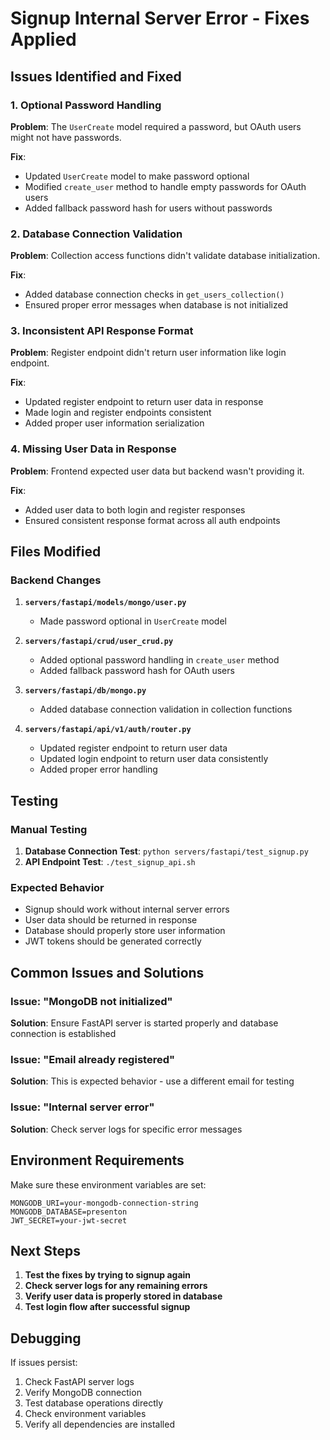 # Signup Internal Server Error - Fixes Applied

## Issues Identified and Fixed

### 1. **Optional Password Handling**
**Problem**: The `UserCreate` model required a password, but OAuth users might not have passwords.

**Fix**: 
- Updated `UserCreate` model to make password optional
- Modified `create_user` method to handle empty passwords for OAuth users
- Added fallback password hash for users without passwords

### 2. **Database Connection Validation**
**Problem**: Collection access functions didn't validate database initialization.

**Fix**:
- Added database connection checks in `get_users_collection()`
- Ensured proper error messages when database is not initialized

### 3. **Inconsistent API Response Format**
**Problem**: Register endpoint didn't return user information like login endpoint.

**Fix**:
- Updated register endpoint to return user data in response
- Made login and register endpoints consistent
- Added proper user information serialization

### 4. **Missing User Data in Response**
**Problem**: Frontend expected user data but backend wasn't providing it.

**Fix**:
- Added user data to both login and register responses
- Ensured consistent response format across all auth endpoints

## Files Modified

### Backend Changes
1. **`servers/fastapi/models/mongo/user.py`**
   - Made password optional in `UserCreate` model

2. **`servers/fastapi/crud/user_crud.py`**
   - Added optional password handling in `create_user` method
   - Added fallback password hash for OAuth users

3. **`servers/fastapi/db/mongo.py`**
   - Added database connection validation in collection functions

4. **`servers/fastapi/api/v1/auth/router.py`**
   - Updated register endpoint to return user data
   - Updated login endpoint to return user data consistently
   - Added proper error handling

## Testing

### Manual Testing
1. **Database Connection Test**: `python servers/fastapi/test_signup.py`
2. **API Endpoint Test**: `./test_signup_api.sh`

### Expected Behavior
- Signup should work without internal server errors
- User data should be returned in response
- Database should properly store user information
- JWT tokens should be generated correctly

## Common Issues and Solutions

### Issue: "MongoDB not initialized"
**Solution**: Ensure FastAPI server is started properly and database connection is established

### Issue: "Email already registered"
**Solution**: This is expected behavior - use a different email for testing

### Issue: "Internal server error"
**Solution**: Check server logs for specific error messages

## Environment Requirements

Make sure these environment variables are set:
```env
MONGODB_URI=your-mongodb-connection-string
MONGODB_DATABASE=presenton
JWT_SECRET=your-jwt-secret
```

## Next Steps

1. **Test the fixes by trying to signup again**
2. **Check server logs for any remaining errors**
3. **Verify user data is properly stored in database**
4. **Test login flow after successful signup**

## Debugging

If issues persist:
1. Check FastAPI server logs
2. Verify MongoDB connection
3. Test database operations directly
4. Check environment variables
5. Verify all dependencies are installed
